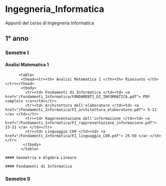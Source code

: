 # Ingegneria_Informatica
Appunti del corso di Ingegneria Informatica

## 1° anno
### Semetre I  

  #### Analisi Matematica 1
          <table>
           <thead><tr><th> Analisi Matematica 1 </th><th> Riassunto </th></tr></thead>
           <tbody>
             <tr><td> Fondamenti di Informatica </td><td> <a href="/Fondamenti_Informatica/FONDAMENTI_DI_INFORMATICA.pdf"> PDF completo </a></td></tr>
             <tr><td> Architettura dell'elaboratore </td><td> <a href="/Fondamenti_Informatica/FI_architettura_elaboratore.pdf"> 5-12 </a> </td></tr>
             <tr><td> Rappresentazione dell'informazione </td><td> <a href="/Fondamenti_Informatica/FI_rappresentazione_informazione.pdf"> 13-21 </a> </td></tr>
             <tr><td> Linguaggio C89 </td><td> <a href="/Fondamenti_Informatica/FI_linguaggio_C89.pdf"> 25-59 </a> </td></tr>
            </tbody>
           </table>
           
    #### Geometria e Algebra Lineare

    #### Fondamenti di Informatica

   

### Semetre II
